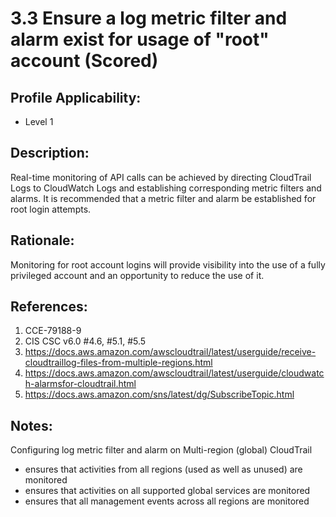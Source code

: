 # 3.3 Ensure a log metric filter and alarm exist for usage of "root" account (Scored)

## Profile Applicability:

- Level 1

## Description:

Real-time monitoring of API calls can be achieved by directing CloudTrail Logs to CloudWatch Logs and establishing corresponding metric filters and alarms. It is recommended that a metric filter and alarm be established for root login attempts.

## Rationale:

Monitoring for root account logins will provide visibility into the use of a fully privileged account and an opportunity to reduce the use of it.

## References:

1. CCE-79188-9
2. CIS CSC v6.0 #4.6, #5.1, #5.5
3. https://docs.aws.amazon.com/awscloudtrail/latest/userguide/receive-cloudtraillog-files-from-multiple-regions.html
4. https://docs.aws.amazon.com/awscloudtrail/latest/userguide/cloudwatch-alarmsfor-cloudtrail.html
5. https://docs.aws.amazon.com/sns/latest/dg/SubscribeTopic.html

## Notes:

Configuring log metric filter and alarm on Multi-region (global) CloudTrail
- ensures that activities from all regions (used as well as unused) are monitored
- ensures that activities on all supported global services are monitored
- ensures that all management events across all regions are monitored